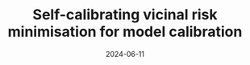 ---
title: "Self-calibrating vicinal risk minimisation for model calibration"
collection: publications
category: conferences
permalink: /publication/2024-cvpr
excerpt: 'Model calibration method for classification tasks. Official code: https://github.com/Carlisle-Liu/SCVRM.'
date: 2024-06-11
venue: 'CVPR'
paperurl: 'https://openaccess.thecvf.com/content/CVPR2024/papers/Liu_Self-Calibrating_Vicinal_Risk_Minimisation_for_Model_Calibration_CVPR_2024_paper.pdf'
bibtexurl: 'http://academicpages.github.io/files/cvpr2024.bib'
citation: 'Liu, Jiawei, Changkun Ye, Ruikai Cui, and Nick Barnes. "Self-calibrating vicinal risk minimisation for model calibration." In Proceedings of the IEEE/CVF Conference on Computer Vision and Pattern Recognition, pp. 3335-3345. 2024.'
---